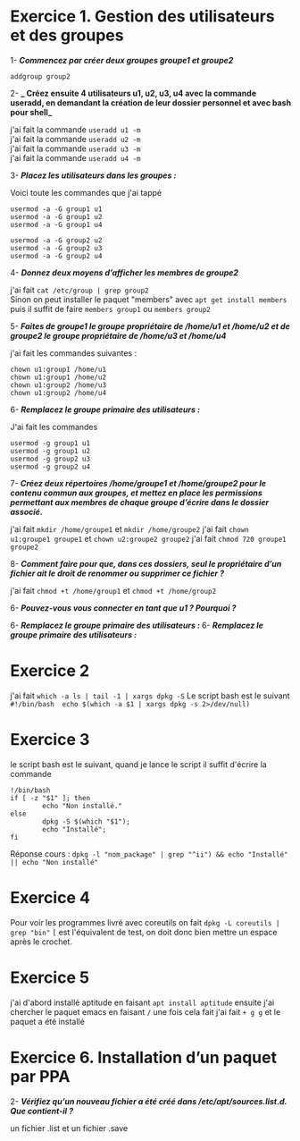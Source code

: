 # Exercice 1. Gestion des utilisateurs et des groupes

1- <b> _Commencez par créer deux groupes groupe1 et groupe2_ </b>

`addgroup group2` 


2- <b> _ Créez ensuite 4 utilisateurs u1, u2, u3, u4 avec la commande useradd, en demandant la création de
leur dossier personnel et avec bash pour shell_ </b>

j'ai fait la commande `useradd u1 -m` <br>
j'ai fait la commande `useradd u2 -m` <br>
j'ai fait la commande `useradd u3 -m` <br>
j'ai fait la commande `useradd u4 -m` <br>


3- <b> _Placez les utilisateurs dans les groupes :_ </b>

Voici toute les commandes que j'ai tappé

`usermod -a -G group1 u1` <br>
`usermod -a -G group1 u2` <br>
`usermod -a -G group1 u4` <br>

`usermod -a -G group2 u2` <br>
`usermod -a -G group2 u3` <br>
`usermod -a -G group2 u4` <br>


4- <b> _Donnez deux moyens d’afficher les membres de groupe2_ </b>

j'ai fait `cat /etc/group | grep group2` <br>
Sinon on peut installer le paquet "members" avec `apt get install members` puis il suffit de faire `members group1` ou `members group2`


5- <b> _Faites de groupe1 le groupe propriétaire de /home/u1 et /home/u2 et de groupe2 le groupe propriétaire
de /home/u3 et /home/u4_ </b>

j'ai fait les commandes suivantes : <br>
```
chown u1:group1 /home/u1
chown u1:group1 /home/u2 
chown u1:group2 /home/u3 
chown u1:group2 /home/u4 
``` 

6- <b> _Remplacez le groupe primaire des utilisateurs :_ </b>

J'ai fait les commandes <br>
```
usermod -g group1 u1 
usermod -g group1 u2
usermod -g group2 u3
usermod -g group2 u4
```

7- <b> _Créez deux répertoires /home/groupe1 et /home/groupe2 pour le contenu commun aux groupes, et
mettez en place les permissions permettant aux membres de chaque groupe d’écrire dans le dossier
associé._ </b>

j'ai fait `mkdir /home/groupe1` et `mkdir /home/groupe2`
j'ai fait `chown u1:groupe1 groupe1` et `chown u2:groupe2 groupe2` 
j'ai fait `chmod 720 groupe1 groupe2` 


8- <b> _Comment faire pour que, dans ces dossiers, seul le propriétaire d’un fichier ait le droit de renommer
ou supprimer ce fichier ?_ </b>

j'ai fait `chmod +t /home/group1` et `chmod +t /home/group2`


6- <b> _Pouvez-vous vous connecter en tant que u1 ? Pourquoi ?_ </b>


6- <b> _Remplacez le groupe primaire des utilisateurs :_ </b>
6- <b> _Remplacez le groupe primaire des utilisateurs :_ </b>


# Exercice 2

j'ai fait `which -a ls | tail -1 | xargs dpkg -S` 
Le script bash est le suivant <br> `#!/bin/bash 
echo $(which -a $1 | xargs dpkg -s 2>/dev/null)` 

# Exercice 3
le script bash est le suivant, quand je lance le script il suffit d'écrire la commande 

``` 
!/bin/bash
if [ -z "$1" ]; then
        echo "Non installé."
else
        dpkg -S $(which "$1");
        echo "Installé";
fi
``` 

Réponse cours : `dpkg -l "nom_package" | grep "^ii") && echo "Installé" || echo "Non installé"` 
# Exercice 4 
Pour voir les programmes livré avec coreutils on fait `dpkg -L coreutils | grep "bin"`  ```[``` est l'équivalent de test, on doit donc bien mettre un espace après le crochet.
# Exercice 5

j'ai d'abord installé aptitude en faisant `apt install aptitude` ensuite j'ai chercher le paquet emacs en faisant `/` une fois cela fait j'ai fait `+ g g` et le paquet a été installé 

# Exercice 6. Installation d’un paquet par PPA

2- <b> _Vérifiez qu’un nouveau fichier a été créé dans /etc/apt/sources.list.d. Que contient-il ?_ </b>

un fichier .list et un fichier .save

